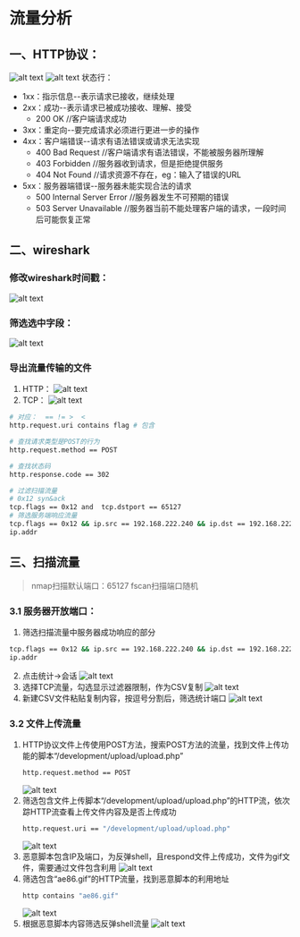 # 流量分析

## 一、HTTP协议：
![alt text](image.png)
![alt text](image-1.png)
状态行：
- 1xx：指示信息--表示请求已接收，继续处理
- 2xx：成功--表示请求已被成功接收、理解、接受
  - 200 OK                        //客户端请求成功
- 3xx：重定向--要完成请求必须进行更进一步的操作
- 4xx：客户端错误--请求有语法错误或请求无法实现
  - 400 Bad Request               //客户端请求有语法错误，不能被服务器所理解
  - 403 Forbidden                 //服务器收到请求，但是拒绝提供服务
  - 404 Not Found                 //请求资源不存在，eg：输入了错误的URL
- 5xx：服务器端错误--服务器未能实现合法的请求
  - 500 Internal Server Error     //服务器发生不可预期的错误
  - 503 Server Unavailable        //服务器当前不能处理客户端的请求，一段时间后可能恢复正常




## 二、wireshark
### 修改wireshark时间戳：
![alt text](image-5.png)
### 筛选选中字段：
![alt text](image-6.png)
### 导出流量传输的文件
1. HTTP：
![alt text](image-7.png)
2. TCP：
![alt text](image-8.png)

```bash
# 对应：  == != >  < 
http.request.uri contains flag # 包含

# 查找请求类型是POST的行为
http.request.method == POST

# 查找状态码
http.response.code == 302

# 过滤扫描流量
# 0x12 syn&ack
tcp.flags == 0x12 and  tcp.dstport == 65127
# 筛选服务端响应流量
tcp.flags == 0x12 && ip.src == 192.168.222.240 && ip.dst == 192.168.222.200
ip.addr
```

## 三、扫描流量
> nmap扫描默认端口：65127
> fscan扫描端口随机

### 3.1 服务器开放端口：
1. 筛选扫描流量中服务器成功响应的部分
```bash
tcp.flags == 0x12 && ip.src == 192.168.222.240 && ip.dst == 192.168.222.200
ip.addr
```
2. 点击统计->会话
![alt text](image-2.png)
3. 选择TCP流量，勾选显示过滤器限制，作为CSV复制
![alt text](image-3.png)
4. 新建CSV文件粘贴复制内容，按逗号分割后，筛选统计端口
![alt text](image-4.png)

### 3.2 文件上传流量
1. HTTP协议文件上传使用POST方法，搜索POST方法的流量，找到文件上传功能的脚本“/development/upload/upload.php”
    ```bash
    http.request.method == POST
    ```
    ![alt text](image-9.png)
2. 筛选包含文件上传脚本“/development/upload/upload.php”的HTTP流，依次踪HTTP流查看上传文件内容及是否上传成功
    ```bash
    http.request.uri == "/development/upload/upload.php"
    ```
    ![alt text](image-10.png)
3. 恶意脚本包含IP及端口，为反弹shell，且respond文件上传成功，文件为gif文件，需要通过文件包含利用
    ![alt text](image-11.png)
4. 筛选包含“ae86.gif”的HTTP流量，找到恶意脚本的利用地址
    ```bash
    http contains "ae86.gif"
    ```
    ![alt text](image-12.png)
5. 根据恶意脚本内容筛选反弹shell流量
    ![alt text](image-13.png)